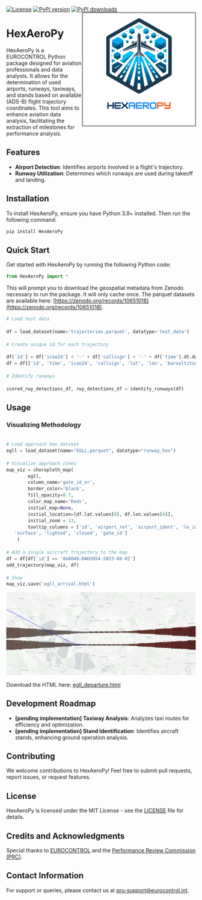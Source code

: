 [![License](https://img.shields.io/pypi/l/HexAeroPy.svg)](https://github.com/euctrl-pru/HexAeroPy/blob/dev/LICENSE) [![PyPI version](https://img.shields.io/pypi/v/HexAeroPy)](https://pypi.org/project/HexAeroPy)   [![PyPI downloads](https://img.shields.io/pypi/dm/HexAeroPy)](https://pypi.org/project/HexAeroPy)
<img style='border: 1px solid black' align="right" width="300" src="https://raw.githubusercontent.com/euctrl-pru/HexAeroPy/main/assets/hexaeropy_logo.png" alt="HexAeroPy logo" />

# HexAeroPy

HexAeroPy is a EUROCONTROL Python package designed for aviation professionals and data analysts. It allows for the determination of used airports, runways, taxiways, and stands based on available (ADS-B) flight trajectory coordinates. This tool aims to enhance aviation data analysis, facilitating the extraction of milestones for performance analysis.

## Features

-   **Airport Detection**: Identifies airports involved in a flight's trajectory.
-   **Runway Utilization**: Determines which runways are used during takeoff and landing.

## Installation

To install HexAeroPy, ensure you have Python 3.9+ installed. Then run the following command:

``` bash
pip install HexAeroPy
```

## Quick Start

Get started with HexAeroPy by running the following Python code:

``` python
from HexAeroPy import *
```

This will prompt you to download the geospatial metadata from Zenodo necessary to run the package. It will only cache once. The parquet datasets are available here: [https://zenodo.org/records/10651018](https://zenodo.org/records/10651018). 

```python
# Load test data

df = load_dataset(name='trajectories.parquet', datatype='test_data')

# Create unique id for each trajectory

df['id'] = df['icao24'] + '-' + df['callsign'] + '-' + df['time'].dt.date.apply(str)
df = df[['id', 'time', 'icao24', 'callsign', 'lat', 'lon', 'baroaltitude']]

# Identify runways

scored_rwy_detections_df, rwy_detections_df = identify_runways(df)
```

## Usage

### Visualizing Methodology

``` python

# Load approach hex dataset
egll = load_dataset(name="EGLL.parquet", datatype="runway_hex")

# Visualize approach cones
map_viz = choropleth_map(
        egll,
        column_name='gate_id_nr',
        border_color='black',
        fill_opacity=0.7,
        color_map_name='Reds',
        initial_map=None,
        initial_location=[df.lat.values[0], df.lon.values[0]],
        initial_zoom = 13,
        tooltip_columns = ['id', 'airport_ref', 'airport_ident', 'le_ident', 'he_ident', 'length_ft', 'width_ft',
   'surface', 'lighted', 'closed', 'gate_id']
    )

# Add a single aircraft trajectory to the map
df = df[df['id'] == '0a0048-DAH2054-2023-08-02']
add_trajectory(map_viz, df)

# Show
map_viz.save('egll_arrival.html')
```

![Runway detection](https://raw.githubusercontent.com/euctrl-pru/HexAeroPy/main/assets/egll_departure.png "Departure of a flight of runway 09R/27L at EGLL as detected by HexAeroPy.")

Download the HTML here: [egll_departure.html](https://github.com/euctrl-pru/HexAeroPy/blob/main/assets/egll_departure.html)

## Development Roadmap

-   **[pending implementation] Taxiway Analysis**: Analyzes taxi routes for efficiency and optimization.
-   **[pending implementation] Stand Identification**: Identifies aircraft stands, enhancing ground operation analysis.

## Contributing

We welcome contributions to HexAeroPy! Feel free to submit pull requests, report issues, or request features.

## License

HexAeroPy is licensed under the MIT License - see the [LICENSE](https://github.com/euctrl-pru/HexAeroPy/blob/main/LICENSE) file for details.

## Credits and Acknowledgments

Special thanks to [EUROCONTROL](https://www.eurocontrol.int/) and the [Performance Review Commission (PRC)](https://ansperformance.eu/about/prc/).

## Contact Information

For support or queries, please contact us at [pru-support@eurocontrol.int](mailto:pru-support@eurocontrol.int).

